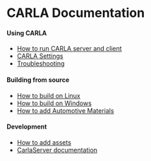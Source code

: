 CARLA Documentation
===================

#### Using CARLA

  * [How to run CARLA server and client](release_readme.md)
  * [CARLA Settings](carla_settings.md)
  * [Troubleshooting](troubleshooting.md)

#### Building from source

  * [How to build on Linux](how_to_build_on_linux.md)
  * [How to build on Windows](how_to_build_on_windows.md)
  * [How to add Automotive Materials](how_to_add_automotive_materials.md)

#### Development

  * [How to add assets](how_to_add_assets.md)
  * [CarlaServer documentation](carla_server.md)
